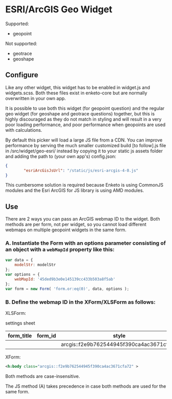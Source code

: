 # ESRI/ArcGIS Geo Widget

Supported: 

- geopoint

Not supported:

- geotrace
- geoshape

## Configure

Like any other widget, this widget has to be enabled in widget.js and widgets.scss. Both these files exist in enketo-core but are normally overwritten in your own app.

It is possible to use both this widget (for geopoint question) and the regular geo widget (for geoshape and geotrace questions) together, but this is highly discouraged as they do not match in styling and will result in a very poor loading performance, and poor performance when geopoints are used with calculations.

By default this picker will load a large JS file from a CDN. You can improve performance by serving the much smaller customized build [to follow].js file in /src/widget/geo-esri/ instead by copying it to your static js assets folder and adding the path to (your own app's) config.json:

```json
{
        "esriArcGisJsUrl": "/static/js/esri-arcgis-4-0.js"
}
```

This cumbersome solution is required because Enketo is using CommonJS modules and the Esri ArcGIS for JS library is using AMD modules.

## Use

There are 2 ways you can pass an ArcGIS webmap ID to the widget. Both methods are per form, not per widget, so you cannot load different webmaps on multiple geopoint widgets in the same form.

### A. Instantiate the Form with an options parameter consisting of an object with a `webMapId` property like this:

```js
var data = {
	modelStr: modelStr
};
var options = {
    webMapId: '45ded9b3e0e145139cc433b503a8f5ab'
};
var form = new Form( 'form.or:eq(0)', data, options );
```
### B. Define the webmap ID in the XForm/XLSForm as follows:

XLSForm:

settings sheet

| form_title | form_id | style                                    |
|------------|---------|------------------------------------------|
|            |         | arcgis::f2e9b762544945f390ca4ac3671cfa72 |

XForm:

```xml
<h:body class="arcgis::f2e9b762544945f390ca4ac3671cfa72" >
```

Both methods are case-insensitive.

The JS method (A) takes precedence in case both methods are used for the same form.

